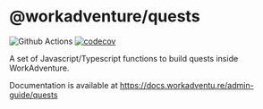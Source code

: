 # @workadventure/quests

![Github Actions](https://github.com/workadventure/quests/workflows/Release/badge.svg) [![codecov](https://codecov.io/gh/workadventure/quests/branch/main/graph/badge.svg?token=UCCA6D6JCB)](https://codecov.io/gh/workadventure/quests)

A set of Javascript/Typescript functions to build quests inside WorkAdventure.

Documentation is available at https://docs.workadventu.re/admin-guide/quests
